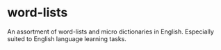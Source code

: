 # word-lists
An assortment of word-lists and micro dictionaries in English. Especially suited to English language learning tasks.
